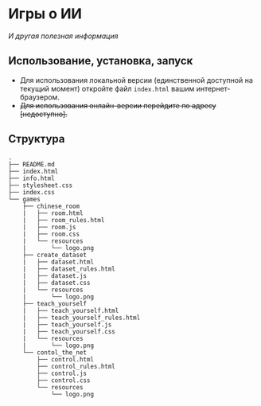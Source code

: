 # Игры о ИИ
_И другая полезная информация_


## Использование, установка, запуск
* Для использования локальной версии (единственной доступной на текущий момент) откройте файл `index.html` вашим интернет-браузером.
* ~~Для использования онлайн-версии перейдите по адресу [недоступно].~~ 

## Структура
```
.
├── README.md
├── index.html
├── info.html
├── stylesheet.css
├── index.css
└── games
    ├── chinese_room
    |   ├── room.html
    |   ├── room_rules.html
    |   ├── room.js
    |   ├── room.css
    |   └── resources
    |       └── logo.png
    ├── create_dataset
    |   ├── dataset.html
    |   ├── dataset_rules.html
    |   ├── dataset.js
    |   ├── dataset.css
    |   └── resources
    |       └── logo.png
    ├── teach_yourself
    |   ├── teach_yourself.html
    |   ├── teach_yourself_rules.html
    |   ├── teach_yourself.js
    |   ├── teach_yourself.css
    |   └── resources
    |       └── logo.png
    └── contol_the_net
        ├── control.html
        ├── control_rules.html
        ├── control.js
        ├── control.css
        └── resources
            └── logo.png
```